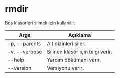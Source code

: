 # rmdir
Boş klasörleri silmek için kullanılır.
 
| Args | Açıklama |
| -------- | -------- |
| -p, --parents | Alt dizinleri siler. |
| -v, --verbose | Silinen klasör için bilgi verir. |
| --help | Yardım dökümanı verir. |
| --version | Versiyonu verir. |